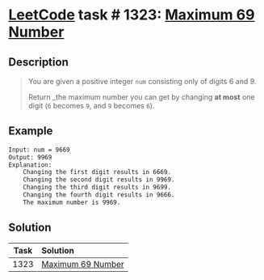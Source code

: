 # [LeetCode][leetcode] task # 1323: [Maximum 69 Number][task]

Description
-----------

> You are given a positive integer `num` consisting only of digits 6 and 9.
> 
> Return _the maximum number you can get by changing **at most** one digit (`6` becomes `9`, and `9` becomes `6`).

Example
-------

```sh
Input: num = 9669
Output: 9969
Explanation: 
    Changing the first digit results in 6669.
    Changing the second digit results in 9969.
    Changing the third digit results in 9699.
    Changing the fourth digit results in 9666.
    The maximum number is 9969.
```

Solution
--------

| Task | Solution                      |
|:----:|:------------------------------|
| 1323 | [Maximum 69 Number][solution] |


[leetcode]: <http://leetcode.com/>
[task]: <https://leetcode.com/problems/maximum-69-number/>
[solution]: <https://github.com/wellaxis/praxis-leetcode/blob/main/src/main/java/com/witalis/praxis/leetcode/task/h14/p1323/option/Practice.java>
